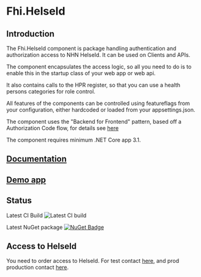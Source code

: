 ﻿# Fhi.HelseId

## Introduction

The Fhi.HelseId component is package handling authentication and authorization access to NHN HelseId.  It can be used on Clients and APIs.  

The component encapsulates the access logic, so all you need to do is to enable this in the startup class of your web app or web api.  

It also contains calls to the HPR register, so that you can use a health persons categories for role control.  

All features of the components can be controlled using featureflags from your configuration, either hardcoded or loaded from your appsettings.json.

The component uses the "Backend for Frontend" pattern, based off a  Authorization Code flow, for details see [here](https://www.nhn.no/helseid/grunnleggende-kunnskap/autentiseringsflyt-og-grant-types/)

The component requires minimum .NET Core app 3.1.

## [Documentation](https://github.com/folkehelseinstituttet/fhi.helseid/wiki)

## [Demo app](https://github.com/folkehelseinstituttet/fhi.helseid.demo)

## Status

Latest CI Build ![Latest CI build](https://img.shields.io/github/workflow/status/folkehelseinstituttet/fhi.helseid/Fhi.HelseId.CI?style=plastic)

Latest NuGet package [![NuGet Badge](https://buildstats.info/nuget/Fhi.HelseId)](https://www.nuget.org/packages/Fhi.HelseId/)


## Access to HelseId

You need to order access to HelseId.  For test contact [here](), and prod production contact [here]().
